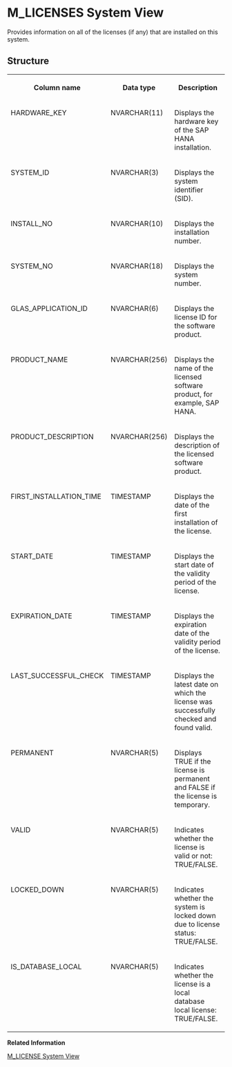 <!-- loio1d7e7f52f6574a238c137e17b0840673 -->

# M\_LICENSES System View

Provides information on all of the licenses \(if any\) that are installed on this system.



## Structure


<table>
<tr>
<th valign="top">

Column name

</th>
<th valign="top">

Data type

</th>
<th valign="top">

Description

</th>
</tr>
<tr>
<td valign="top">

HARDWARE\_KEY

</td>
<td valign="top">

NVARCHAR\(11\)

</td>
<td valign="top">

Displays the hardware key of the SAP HANA installation.

</td>
</tr>
<tr>
<td valign="top">

SYSTEM\_ID

</td>
<td valign="top">

NVARCHAR\(3\)

</td>
<td valign="top">

Displays the system identifier \(SID\).

</td>
</tr>
<tr>
<td valign="top">

INSTALL\_NO

</td>
<td valign="top">

NVARCHAR\(10\)

</td>
<td valign="top">

Displays the installation number.

</td>
</tr>
<tr>
<td valign="top">

SYSTEM\_NO

</td>
<td valign="top">

NVARCHAR\(18\)

</td>
<td valign="top">

Displays the system number.

</td>
</tr>
<tr>
<td valign="top">

GLAS\_APPLICATION\_ID

</td>
<td valign="top">

NVARCHAR\(6\)

</td>
<td valign="top">

Displays the license ID for the software product.

</td>
</tr>
<tr>
<td valign="top">

PRODUCT\_NAME

</td>
<td valign="top">

NVARCHAR\(256\)

</td>
<td valign="top">

Displays the name of the licensed software product, for example, SAP HANA.

</td>
</tr>
<tr>
<td valign="top">

PRODUCT\_DESCRIPTION

</td>
<td valign="top">

NVARCHAR\(256\)

</td>
<td valign="top">

Displays the description of the licensed software product.

</td>
</tr>
<tr>
<td valign="top">

FIRST\_INSTALLATION\_TIME

</td>
<td valign="top">

TIMESTAMP

</td>
<td valign="top">

Displays the date of the first installation of the license.

</td>
</tr>
<tr>
<td valign="top">

START\_DATE

</td>
<td valign="top">

TIMESTAMP

</td>
<td valign="top">

Displays the start date of the validity period of the license.

</td>
</tr>
<tr>
<td valign="top">

EXPIRATION\_DATE

</td>
<td valign="top">

TIMESTAMP

</td>
<td valign="top">

Displays the expiration date of the validity period of the license.

</td>
</tr>
<tr>
<td valign="top">

LAST\_SUCCESSFUL\_CHECK

</td>
<td valign="top">

TIMESTAMP

</td>
<td valign="top">

Displays the latest date on which the license was successfully checked and found valid.

</td>
</tr>
<tr>
<td valign="top">

PERMANENT

</td>
<td valign="top">

NVARCHAR\(5\)

</td>
<td valign="top">

Displays TRUE if the license is permanent and FALSE if the license is temporary.

</td>
</tr>
<tr>
<td valign="top">

VALID

</td>
<td valign="top">

NVARCHAR\(5\)

</td>
<td valign="top">

Indicates whether the license is valid or not: TRUE/FALSE.

</td>
</tr>
<tr>
<td valign="top">

LOCKED\_DOWN

</td>
<td valign="top">

NVARCHAR\(5\)

</td>
<td valign="top">

Indicates whether the system is locked down due to license status: TRUE/FALSE.

</td>
</tr>
<tr>
<td valign="top">

IS\_DATABASE\_LOCAL

</td>
<td valign="top">

NVARCHAR\(5\)

</td>
<td valign="top">

Indicates whether the license is a local database local license: TRUE/FALSE.

</td>
</tr>
</table>

**Related Information**  


[M\_LICENSE System View](m-license-system-view-20b2007.md "Provides information on the currently valid license for the SAP HANA database that is installed on this system.")


